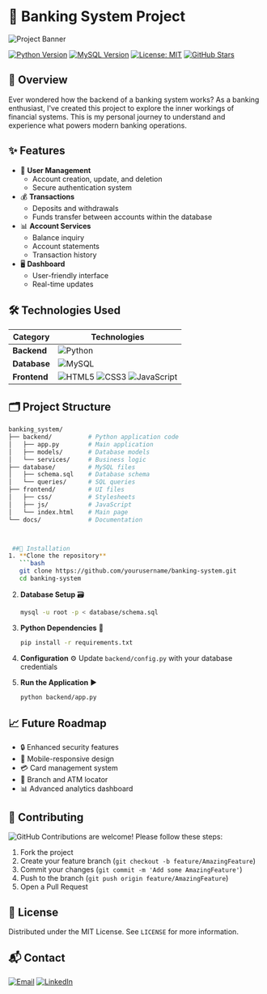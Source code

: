 # 🏦 Banking System Project

![Project Banner](https://via.placeholder.com/800x200?text=Banking+System+Project) <!-- Replace with your actual banner image -->

[![Python Version](https://img.shields.io/badge/python-3.8%2B-blue)](https://python.org)
[![MySQL Version](https://img.shields.io/badge/mysql-5.7%2B-orange)](https://mysql.com)
[![License: MIT](https://img.shields.io/badge/License-MIT-yellow.svg)](https://opensource.org/licenses/MIT)
[![GitHub Stars](https://img.shields.io/github/stars/phindulo.dev/banking_system?style=social)](https://github.com/phindulo.dev/banking_system)

## 🌟 Overview
Ever wondered how the backend of a banking system works? As a banking enthusiast, I've created this project to explore the inner workings of financial systems. This is my personal journey to understand and experience what powers modern banking operations.

## ✨ Features
- 👥 **User Management**
  - Account creation, update, and deletion
  - Secure authentication system
- 💰 **Transactions**
  - Deposits and withdrawals
  - Funds transfer between accounts within the database
- 📊 **Account Services**
  - Balance inquiry
  - Account statements
  - Transaction history
- 🖥️ **Dashboard**
  - User-friendly interface
  - Real-time updates

## 🛠️ Technologies Used
| Category       | Technologies                          |
|----------------|---------------------------------------|
| **Backend**    | ![Python](https://img.shields.io/badge/Python-3776AB?logo=python&logoColor=white) |
| **Database**   | ![MySQL](https://img.shields.io/badge/MySQL-4479A1?logo=mysql&logoColor=white) |
| **Frontend**   | ![HTML5](https://img.shields.io/badge/HTML5-E34F26?logo=html5&logoColor=white) ![CSS3](https://img.shields.io/badge/CSS3-1572B6?logo=css3&logoColor=white) ![JavaScript](https://img.shields.io/badge/JavaScript-F7DF1E?logo=javascript&logoColor=black) |

## 🗂️ Project Structure
```bash
banking_system/
├── backend/          # Python application code
│   ├── app.py        # Main application
│   ├── models/       # Database models
│   └── services/     # Business logic
├── database/         # MySQL files
│   ├── schema.sql    # Database schema
│   └── queries/      # SQL queries
├── frontend/         # UI files
│   ├── css/          # Stylesheets
│   ├── js/           # JavaScript
│   └── index.html    # Main page
└── docs/             # Documentation



 ##🚀 Installation
1. **Clone the repository**
   ```bash
   git clone https://github.com/yourusername/banking-system.git
   cd banking-system
   ```

2. **Database Setup** 🗃️
   ```bash
   mysql -u root -p < database/schema.sql
   ```

3. **Python Dependencies** 🐍
   ```bash
   pip install -r requirements.txt
   ```

4. **Configuration** ⚙️
   Update `backend/config.py` with your database credentials

5. **Run the Application** ▶️
   ```bash
   python backend/app.py
   ```

## 📈 Future Roadmap
- 🔒 Enhanced security features
- 📱 Mobile-responsive design
- 💳 Card management system
- 🏦 Branch and ATM locator
- 📊 Advanced analytics dashboard

## 🤝 Contributing
![GitHub](https://img.shields.io/badge/PRs-Welcome-brightgreen)
Contributions are welcome! Please follow these steps:
1. Fork the project
2. Create your feature branch (`git checkout -b feature/AmazingFeature`)
3. Commit your changes (`git commit -m 'Add some AmazingFeature'`)
4. Push to the branch (`git push origin feature/AmazingFeature`)
5. Open a Pull Request

## 📜 License
Distributed under the MIT License. See `LICENSE` for more information.

## 📬 Contact
[![Email](https://img.shields.io/badge/Email-Contact%20Me-red)](mailto:muthelophindulo223@icloud.com)
[![LinkedIn](https://img.shields.io/badge/LinkedIn-Connect-blue)](https://www.linkedin.com/in/muthelo-phindulo-942961209?utm_source=share&utm_campaign=share_via&utm_content=profile&utm_medium=ios_app)
